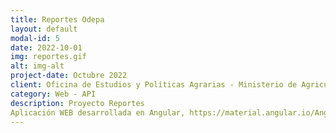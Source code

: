 ```yaml
---
title: Reportes Odepa
layout: default
modal-id: 5
date: 2022-10-01
img: reportes.gif
alt: img-alt
project-date: Octubre 2022
client: Oficina de Estudios y Políticas Agrarias - Ministerio de Agricultura 
category: Web - API
description: Proyecto Reportes
Aplicación WEB desarrollada en Angular, https://material.angular.io/Angular Material, https://www.primefaces.org/primeng/PrimeNG, SpringBoot Java - SQL
---
```

